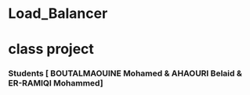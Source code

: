 # Load_Balancer
# class project 
### Students [ BOUTALMAOUINE Mohamed & AHAOURI Belaid & ER-RAMIQI Mohammed]
